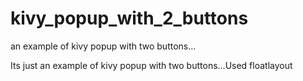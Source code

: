 # kivy_popup_with_2_buttons
an example of kivy popup with two buttons...


Its just an example of kivy popup with two buttons...Used floatlayout
